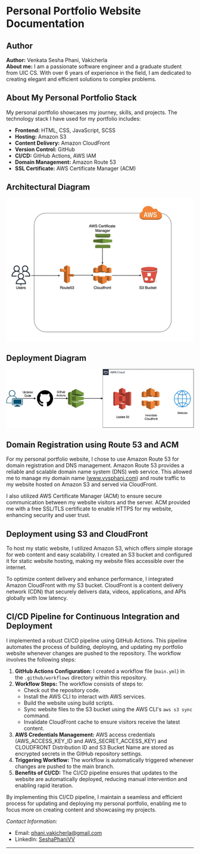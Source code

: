 # Personal Portfolio Website Documentation

## Author
**Author:** Venkata Sesha Phani, Vakicherla  
**About me:** I am a passionate software engineer and a graduate student from UIC CS. With over 6 years of experience in the field, I am dedicated to creating elegant and efficient solutions to complex problems.

## About My Personal Portfolio Stack
My personal portfolio showcases my journey, skills, and projects. The technology stack I have used for my portfolio includes:

- **Frontend:** HTML, CSS, JavaScript, SCSS
- **Hosting:** Amazon S3
- **Content Delivery:** Amazon CloudFront
- **Version Control:** GitHub
- **CI/CD:** GitHub Actions, AWS IAM
- **Domain Management:** Amazon Route 53
- **SSL Certificate:** AWS Certificate Manager (ACM)

## Architectural Diagram
![Alt text](assets/png/ArchitectureDiagram.jpeg)
## Deployment Diagram
![Deployment](Deployment.jpg)

## Domain Registration using Route 53 and ACM
For my personal portfolio website, I chose to use Amazon Route 53 for domain registration and DNS management. Amazon Route 53 provides a reliable and scalable domain name system (DNS) web service. This allowed me to manage my domain name (www.vvsphani.com) and route traffic to my website hosted on Amazon S3 and served via CloudFront.

I also utilized AWS Certificate Manager (ACM) to ensure secure communication between my website visitors and the server. ACM provided me with a free SSL/TLS certificate to enable HTTPS for my website, enhancing security and user trust.

## Deployment using S3 and CloudFront
To host my static website, I utilized Amazon S3, which offers simple storage for web content and easy scalability. I created an S3 bucket and configured it for static website hosting, making my website files accessible over the internet.

To optimize content delivery and enhance performance, I integrated Amazon CloudFront with my S3 bucket. CloudFront is a content delivery network (CDN) that securely delivers data, videos, applications, and APIs globally with low latency.

## CI/CD Pipeline for Continuous Integration and Deployment
I implemented a robust CI/CD pipeline using GitHub Actions. This pipeline automates the process of building, deploying, and updating my portfolio website whenever changes are pushed to the repository. The workflow involves the following steps:

1. **GitHub Actions Configuration:** I created a workflow file (`main.yml`) in the `.github/workflows` directory within this repository.
2. **Workflow Steps:** The workflow consists of steps to:
   - Check out the repository code.
   - Install the AWS CLI to interact with AWS services.
   - Build the website using build scripts.
   - Sync website files to the S3 bucket using the AWS CLI's `aws s3 sync` command.
   - Invalidate CloudFront cache to ensure visitors receive the latest content.
3. **AWS Credentials Management:** AWS access credentials (AWS_ACCESS_KEY_ID and AWS_SECRET_ACCESS_KEY) and CLOUDFRONT Distribution ID and S3 Bucket Name are stored as encrypted secrets in the GitHub repository settings.
4. **Triggering Workflow:** The workflow is automatically triggered whenever changes are pushed to the main branch.
5. **Benefits of CI/CD:** The CI/CD pipeline ensures that updates to the website are automatically deployed, reducing manual intervention and enabling rapid iteration.

By implementing this CI/CD pipeline, I maintain a seamless and efficient process for updating and deploying my personal portfolio, enabling me to focus more on creating content and showcasing my projects.

*Contact Information:*
- Email: [phani.vakicherla@gmail.com](mailto:phani.vakicherla@gmail.com)
- LinkedIn: [SeshaPhaniVV](https://www.linkedin.com/in/phani-vvs-465271137/)

---
